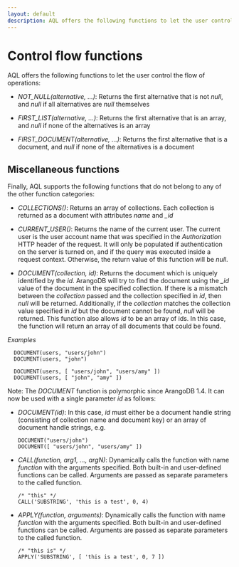 ```yaml
---
layout: default
description: AQL offers the following functions to let the user control the flow of operations
---
```

Control flow functions
======================

AQL offers the following functions to let the user control the flow of operations:

- *NOT_NULL(alternative, ...)*: Returns the first alternative that is not *null*, 
  and *null* if all alternatives are *null* themselves

- *FIRST_LIST(alternative, ...)*: Returns the first alternative that is an array, and
  *null* if none of the alternatives is an array

- *FIRST_DOCUMENT(alternative, ...)*: Returns the first alternative that is a document,
  and *null* if none of the alternatives is a document

Miscellaneous functions
-----------------------

Finally, AQL supports the following functions that do not belong to any of the other
function categories:

- *COLLECTIONS()*: Returns an array of collections. Each collection is returned as a document
  with attributes *name* and *_id*

- *CURRENT_USER()*: Returns the name of the current user. The current user is the user 
  account name that was specified in the *Authorization* HTTP header of the request. It will
  only be populated if authentication on the server is turned on, and if the query was executed
  inside a request context. Otherwise, the return value of this function will be *null*.

- *DOCUMENT(collection, id)*: Returns the document which is uniquely identified by
  the *id*. ArangoDB will try to find the document using the *_id* value of the document
  in the specified collection. If there is a mismatch between the *collection* passed and
  the collection specified in *id*, then *null* will be returned. Additionally, if the
  *collection* matches the collection value specified in *id* but the document cannot be
  found, *null* will be returned. This function also allows *id* to be an array of ids.
  In this case, the function will return an array of all documents that could be found. 

*Examples*
  
      DOCUMENT(users, "users/john")
      DOCUMENT(users, "john")

      DOCUMENT(users, [ "users/john", "users/amy" ])
      DOCUMENT(users, [ "john", "amy" ])

  Note: The *DOCUMENT* function is polymorphic since ArangoDB 1.4. It can now be used with
  a single parameter *id* as follows:

- *DOCUMENT(id)*: In this case, *id* must either be a document handle string
  (consisting of collection name and document key) or an array of document handle strings, e.g.

      DOCUMENT("users/john")
      DOCUMENT([ "users/john", "users/amy" ])

- *CALL(function, arg1, ..., argN)*: Dynamically calls the function with name *function*
  with the arguments specified. Both built-in and user-defined functions can be called. 
  Arguments are passed as separate parameters to the called function.

      /* "this" */
      CALL('SUBSTRING', 'this is a test', 0, 4) 

- *APPLY(function, arguments)*: Dynamically calls the function with name *function* 
  with the arguments specified. Both built-in and user-defined functions can be called. 
  Arguments are passed as separate parameters to the called function.

      /* "this is" */
      APPLY('SUBSTRING', [ 'this is a test', 0, 7 ]) 

